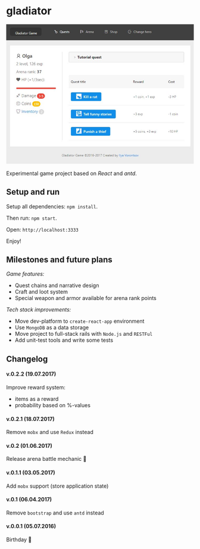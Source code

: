 # gladiator

![Gladiator Demo](demo.jpg)

Experimental game project based on *React* and *antd*.

## Setup and run

Setup all dependencies: `npm install`.

Then run: `npm start`.

Open: `http://localhost:3333`

Enjoy!

## Milestones and future plans

*Game features:*

* Quest chains and narrative design
* Craft and loot system
* Special weapon and armor available for arena rank points

*Tech stack improvements:*

* Move dev-platform to `create-react-app` environment
* Use `MongoDB` as a data storage
* Move project to full-stack rails with `Node.js` and `RESTFul`
* Add unit-test tools and write some tests

## Changelog

#### v.0.2.2 (19.07.2017)

Improve reward system:

 * items as a reward
 * probability based on %-values

#### v.0.2.1 (18.07.2017)
 
 Remove `mobx` and use `Redux` instead

#### v.0.2 (01.06.2017)
 
 Release arena battle mechanic :hocho:

#### v.0.1.1 (03.05.2017)
 
 Add `mobx` support (store application state)

#### v.0.1 (06.04.2017)
 
 Remove `bootstrap` and use `antd` instead

#### v.0.0.1 (05.07.2016)
 
 Birthday :tada: